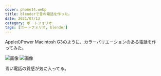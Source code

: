 ```yaml
---
cover: phone14.webp
title: blenderで昔の電話を作った。
date: 2021/07/13
category: ポートフォリオ
tags: [ポートフォリオ, blender]
---
```


AppleのPower Macintosh G3のように、カラーバリエーションのある電話を作ってみた。

<!--more-->

![画像](/my-home/cover/phone13.webp)
![画像](/my-home/cover/phone14.webp)

青い電話の質感が気に入ってる。